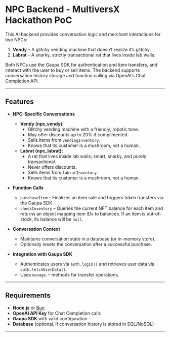 # NPC Backend - MultiversX Hackathon PoC

This AI backend provides conversation logic and merchant interactions for two NPCs:

1. **Vendy** – A glitchy vending machine that doesn’t realize it’s glitchy.  
2. **Labrat** – A snarky, strictly transactional rat that lives inside lab walls.

Both NPCs use the Gaupa SDK for authentication and item transfers, and interact with the user to buy or sell items. The backend supports conversation history storage and function calling via OpenAI’s Chat Completion API.

---

## Features

- **NPC-Specific Conversations**  
  - **Vendy (npc_vendy):**  
    - Glitchy vending machine with a friendly, robotic tone.  
    - May offer discounts up to 20% if complimented.  
    - Sells items from `vendingInventory`.  
    - Knows that its customer is a mushroom, not a human.
  - **Labrat (npc_labrat):**  
    - A rat that lives inside lab walls; smart, snarky, and purely transactional.  
    - Never offers discounts.  
    - Sells items from `labratInventory`.  
    - Knows that its customer is a mushroom, not a human.

- **Function Calls**  
  - `purchaseItem` – Finalizes an item sale and triggers token transfers via the Gaupa SDK.  
  - `checkInventory` – Queries the current NFT balance for each item and returns an object mapping item IDs to balances. If an item is out-of-stock, its balance will be `null`.

- **Conversation Context**  
  - Maintains conversation state in a database (or in-memory store).  
  - Optionally resets the conversation after a successful purchase.

- **Integration with Gaupa SDK**  
  - Authenticates users via `auth.login()` and retrieves user data via `auth.fetchUserData()`.  
  - Uses `manage.*` methods for transfer operations.

---

## Requirements

- **Node.js** or [Bun](https://bun.sh)
- **OpenAI API Key** for Chat Completion calls
- **Gaupa SDK** with valid configuration
- **Database** (optional, if conversation history is stored in SQL/NoSQL)

---
